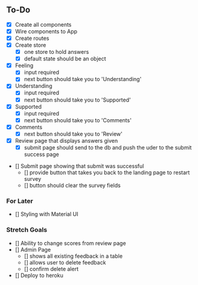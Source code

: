## To-Do

- [x] Create all components
- [x] Wire components to App
- [x] Create routes
- [x] Create store
  - [x] one store to hold answers
  - [x] default state should be an object
- [x] Feeling
  - [x] input required
  - [x] next button should take you to 'Understanding'
- [x] Understanding
  - [x] input required
  - [x] next button should take you to 'Supported'
- [x] Supported
  - [x] input required
  - [x] next button should take you to 'Comments'
- [x] Comments
  - [x] next button should take you to 'Review'
- [x] Review page that displays answers given
  - [x] submit page should send to the db and push the uder to the submit success page
- [] Submit page showing that submit was successful
  - [] provide button that takes you back to the landing page to restart survey
  - [] button should clear the survey fields

### For Later

- [] Styling with Material UI

### Stretch Goals

- [] Ability to change scores from review page
- [] Admin Page
  - [] shows all existing feedback in a table
  - [] allows user to delete feedback
  - [] confirm delete alert
- [] Deploy to heroku
